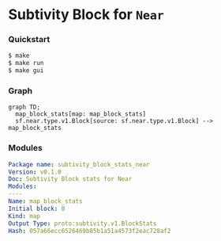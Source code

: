 # **Subtivity** Block for `Near`

### Quickstart

```bash
$ make
$ make run
$ make gui
```

### Graph

```mermaid
graph TD;
  map_block_stats[map: map_block_stats]
  sf.near.type.v1.Block[source: sf.near.type.v1.Block] --> map_block_stats
```

### Modules

```yaml
Package name: subtivity_block_stats_near
Version: v0.1.0
Doc: Subtivity Block stats for Near
Modules:
----
Name: map_block_stats
Initial block: 0
Kind: map
Output Type: proto:subtivity.v1.BlockStats
Hash: 057a66ecc6526469b85b1a51a4573f2eac728af2
```